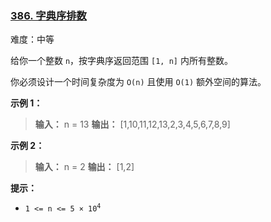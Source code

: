 ### [386\. 字典序排数](https://leetcode.cn/problems/lexicographical-numbers/)

难度：中等

给你一个整数 `n`，按字典序返回范围 `[1, n]` 内所有整数。

你必须设计一个时间复杂度为 `O(n)` 且使用 `O(1)` 额外空间的算法。

**示例 1：**

> **输入：** n = 13
> **输出：** [1,10,11,12,13,2,3,4,5,6,7,8,9]

**示例 2：**

> **输入：** n = 2
> **输出：** [1,2]

**提示：**

- <code>1 <= n <= 5 &times; 10<sup>4</sup></code>

